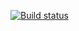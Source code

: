 [![Build status](https://ci.appveyor.com/api/projects/status/n458ur490l29dfux?svg=true)](https://ci.appveyor.com/project/alexthomson031/bdd)

